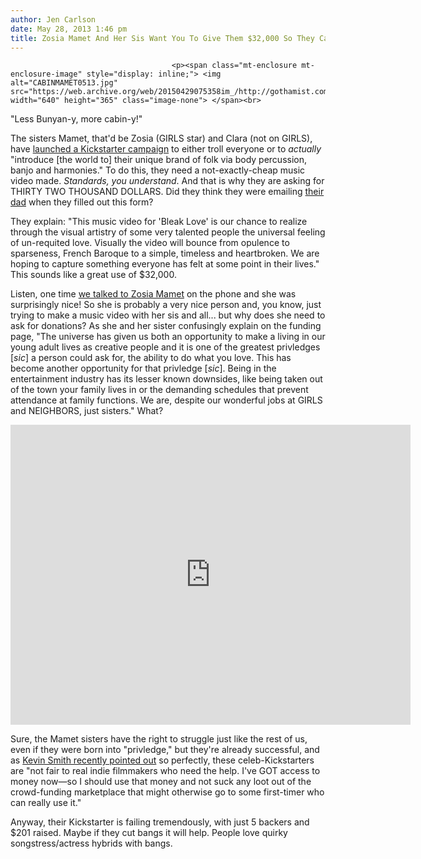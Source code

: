 ```yaml
---
author: Jen Carlson
date: May 28, 2013 1:46 pm
title: Zosia Mamet And Her Sis Want You To Give Them $32,000 So They Can Make A Music Video
---
```


	
										<p><span class="mt-enclosure mt-enclosure-image" style="display: inline;"> <img alt="CABINMAMET0513.jpg" src="https://web.archive.org/web/20150429075358im_/http://gothamist.com/attachments/arts_jen/CABINMAMET0513.jpg" width="640" height="365" class="image-none"> </span><br>
<span class="photo_caption">&quot;Less Bunyan-y, more cabin-y!&quot;</span></p>

<p>The sisters Mamet, that&apos;d be Zosia (GIRLS star) and Clara (not on GIRLS), have <a href="https://web.archive.org/web/20150429075358/http://www.kickstarter.com/projects/512169314/the-cabin-sisters-zosia-and-clara-mamet">launched a Kickstarter campaign</a> to either troll everyone or to <em>actually</em> &quot;introduce [the world to] their unique brand of folk via body percussion, banjo and harmonies.&quot; To do this, they need a not-exactly-cheap music video made. <em>Standards, you understand</em>. And that is why they are asking for THIRTY TWO THOUSAND DOLLARS. Did they think they were emailing <a href="https://web.archive.org/web/20150429075358/http://davidmamet.com/">their dad</a> when they filled out this form?</p>

<p>They explain: &quot;This music video for &apos;Bleak Love&apos; is our chance to realize through the visual artistry of some very talented people the universal feeling of un-requited love. Visually the video will bounce from opulence to sparseness, French Baroque to a simple, timeless and heartbroken. We are hoping to capture something everyone has felt at some point in their lives.&quot; This sounds like a great use of $32,000.</p>

<p>Listen, one time <a href="https://web.archive.org/web/20150429075358/http://gothamist.com/2013/03/15/zosia_mamet.php">we talked to Zosia Mamet</a> on the phone and she was surprisingly nice! So she is probably a very nice person and, you know, just trying to make a music video with her sis and all... but why does she need to ask for donations? As she and her sister confusingly explain on the funding page, &quot;The universe has given us both an opportunity to make a living in our young adult lives as creative people and it is one of the greatest privledges [<em>sic</em>] a person could ask for, the ability to do what you love. This has become another opportunity for that privledge [<em>sic</em>]. Being in the entertainment industry has its lesser known downsides, like being taken out of the town your family lives in or the demanding schedules that prevent attendance at family functions. We are, despite our wonderful jobs at GIRLS and NEIGHBORS, just sisters.&quot; What?</p>

<p><iframe width="640" height="480" src="https://web.archive.org/web/20150429075358if_/http://www.kickstarter.com/projects/512169314/the-cabin-sisters-zosia-and-clara-mamet/widget/video.html" frameborder="0"> </iframe></p>

<p>Sure, the Mamet sisters have the right to struggle just like the rest of us, even if they were born into &quot;privledge,&quot; but they&apos;re already successful, and as <a href="https://web.archive.org/web/20150429075358/http://gothamist.com/2013/05/16/kevin_smith_says_no_to_kickstarter.php">Kevin Smith recently pointed out</a> so perfectly, these celeb-Kickstarters are &quot;not fair to real indie filmmakers who need the help. I&apos;ve GOT access to money now&#x2014;so I should use that money and not suck any loot out of the crowd-funding marketplace that might otherwise go to some first-timer who can really use it.&quot; </p>

<p>Anyway, their Kickstarter is failing tremendously, with just 5 backers and $201 raised. Maybe if they cut bangs it will help. People love quirky songstress/actress hybrids with bangs.</p>					
										
									
				